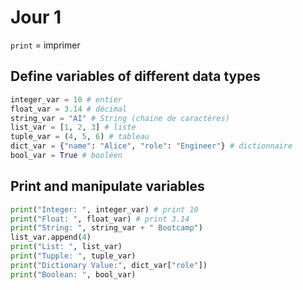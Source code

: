 # Jour 1
`print` = imprimer

## Define variables of different data types

```python
integer_var = 10 # entier
float_var = 3.14 # décimal
string_var = "AI" # String (chaine de caractères)
list_var = [1, 2, 3] # liste
tuple_var = (4, 5, 6) # tableau
dict_var = {"name": "Alice", "role": "Engineer"} # dictionnaire
bool_var = True # booléen
```

## Print and manipulate variables

```python
print("Integer: ", integer_var) # print 10
print("Float: ", float_var) # print 3.14
print("String: ", string_var + " Bootcamp")
list_var.append(4)
print("List: ", list_var)
print("Tupple: ", tuple_var)
print("Dictionary Value:", dict_var["role"])
print("Boolean: ", bool_var)
```